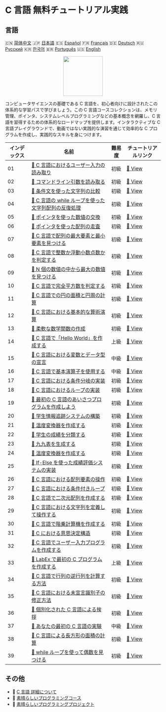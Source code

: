 # C 言語 無料チュートリアル実践

## 言語

🇨🇳 [简体中文](README_zh.md) 🇯🇵 [日本語](README_ja.md) 🇪🇸 [Español](README_es.md) 🇫🇷 [Français](README_fr.md) 🇩🇪 [Deutsch](README_de.md) 🇷🇺 [Русский](README_ru.md) 🇰🇷 [한국어](README_ko.md) 🇧🇷 [Português](README_pt.md) 🇺🇸 [English](README.md) 

<div align="center">
<img width="128px" src="https://file.labex.io/path/GAbMWgBPUOxV.png">
</div>

コンピュータサイエンスの基礎である C 言語を、初心者向けに設計されたこの体系的な学習パスで学びましょう。この C 言語コースコレクションは、メモリ管理、ポインタ、システムレベルプログラミングなどの基本概念を網羅し、C 言語を習得するための体系的なロードマップを提供します。インタラクティブな C 言語プレイグラウンドで、動画ではない実践的な演習を通じて効率的な C プログラムを作成し、実践的なスキルを身につけます。

|   インデックス | 名前                                                                                                                                     | 難易度   | チュートリアルリンク                                                                               |
|----------------|------------------------------------------------------------------------------------------------------------------------------------------|----------|----------------------------------------------------------------------------------------------------|
|             01 | [📖 C 言語におけるユーザー入力の読み取り](https://labex.io/ja/tutorials/c-read-user-input-in-c-136075)                                   | 初級     | [🔗 View](https://labex.io/ja/tutorials/c-read-user-input-in-c-136075)                             |
|             02 | [📖 コマンドライン引数を読み取る](https://labex.io/ja/tutorials/c-read-command-line-arguments-136077)                                    | 初級     | [🔗 View](https://labex.io/ja/tutorials/c-read-command-line-arguments-136077)                      |
|             03 | [📖 条件文を使った文字列の比較](https://labex.io/ja/tutorials/c-compare-string-using-conditional-statements-136079)                      | 初級     | [🔗 View](https://labex.io/ja/tutorials/c-compare-string-using-conditional-statements-136079)      |
|             04 | [📖 C 言語の while ループを使った文字列配列の反復処理](https://labex.io/ja/tutorials/c-iterating-string-array-with-c-while-loop-136081)  | 初級     | [🔗 View](https://labex.io/ja/tutorials/c-iterating-string-array-with-c-while-loop-136081)         |
|             05 | [📖 ポインタを使った数値の交換](https://labex.io/ja/tutorials/c-swapping-numbers-with-pointers-123350)                                   | 初級     | [🔗 View](https://labex.io/ja/tutorials/c-swapping-numbers-with-pointers-123350)                   |
|             06 | [📖 ポインタを使った配列の走査](https://labex.io/ja/tutorials/c-array-traversal-using-pointers-123301)                                   | 初級     | [🔗 View](https://labex.io/ja/tutorials/c-array-traversal-using-pointers-123301)                   |
|             07 | [📖 C 言語で配列の最大要素と最小要素を見つける](https://labex.io/ja/tutorials/c-finding-largest-and-smallest-array-elements-in-c-123271) | 初級     | [🔗 View](https://labex.io/ja/tutorials/c-finding-largest-and-smallest-array-elements-in-c-123271) |
|             08 | [📖 C 言語で整数か浮動小数点数かを判定する](https://labex.io/ja/tutorials/c-determine-integer-or-float-in-c-123267)                      | 初級     | [🔗 View](https://labex.io/ja/tutorials/c-determine-integer-or-float-in-c-123267)                  |
|             09 | [📖 N 個の数値の中から最大の数値を見つける](https://labex.io/ja/tutorials/c-find-the-largest-number-among-n-numbers-123252)              | 初級     | [🔗 View](https://labex.io/ja/tutorials/c-find-the-largest-number-among-n-numbers-123252)          |
|             10 | [📖 C 言語で完全平方数を判定する](https://labex.io/ja/tutorials/c-determine-perfect-square-in-c-123221)                                  | 初級     | [🔗 View](https://labex.io/ja/tutorials/c-determine-perfect-square-in-c-123221)                    |
|             11 | [📖 C 言語での円の面積と円周の計算](https://labex.io/ja/tutorials/c-circle-area-and-circumference-in-c-123197)                           | 初級     | [🔗 View](https://labex.io/ja/tutorials/c-circle-area-and-circumference-in-c-123197)               |
|             12 | [📖 C 言語における基本的な算術演算](https://labex.io/ja/tutorials/c-basic-arithmetic-operations-in-c-438262)                             | 初級     | [🔗 View](https://labex.io/ja/tutorials/c-basic-arithmetic-operations-in-c-438262)                 |
|             13 | [📖 柔軟な数学関数の作成](https://labex.io/ja/tutorials/c-create-flexible-math-functions-446161)                                         | 初級     | [🔗 View](https://labex.io/ja/tutorials/c-create-flexible-math-functions-446161)                   |
|             14 | [📖 C 言語で「Hello World」を作成する](https://labex.io/ja/tutorials/c-create-hello-world-in-c-438286)                                   | 上級     | [🔗 View](https://labex.io/ja/tutorials/c-create-hello-world-in-c-438286)                          |
|             15 | [📖 C 言語における変数とデータ型の宣言](https://labex.io/ja/tutorials/c-declare-variables-and-data-types-in-c-438287)                    | 中級     | [🔗 View](https://labex.io/ja/tutorials/c-declare-variables-and-data-types-in-c-438287)            |
|             16 | [📖 C 言語で基本演算子を使用する](https://labex.io/ja/tutorials/c-use-basic-operators-in-c-438288)                                       | 中級     | [🔗 View](https://labex.io/ja/tutorials/c-use-basic-operators-in-c-438288)                         |
|             17 | [📖 C 言語における条件分岐の実装](https://labex.io/ja/tutorials/c-implement-conditionals-in-c-438331)                                    | 初級     | [🔗 View](https://labex.io/ja/tutorials/c-implement-conditionals-in-c-438331)                      |
|             18 | [📖 C 言語におけるループの実装](https://labex.io/ja/tutorials/c-implement-loops-in-c-438332)                                             | 初級     | [🔗 View](https://labex.io/ja/tutorials/c-implement-loops-in-c-438332)                             |
|             19 | [📖 最初の C 言語のあいさつプログラムを作成しよう](https://labex.io/ja/tutorials/c-craft-your-first-c-greeting-438337)                   | 初級     | [🔗 View](https://labex.io/ja/tutorials/c-craft-your-first-c-greeting-438337)                      |
|             20 | [📖 学生情報追跡システムの構築](https://labex.io/ja/tutorials/c-build-student-information-tracker-438353)                                | 初級     | [🔗 View](https://labex.io/ja/tutorials/c-build-student-information-tracker-438353)                |
|             21 | [📖 温度変換器を作成する](https://labex.io/ja/tutorials/c-create-a-temperature-converter-438383)                                         | 初級     | [🔗 View](https://labex.io/ja/tutorials/c-create-a-temperature-converter-438383)                   |
|             22 | [📖 学生の成績を分類する](https://labex.io/ja/tutorials/c-classify-student-grades-438387)                                                | 初級     | [🔗 View](https://labex.io/ja/tutorials/c-classify-student-grades-438387)                          |
|             23 | [📖 九九表を生成する](https://labex.io/ja/tutorials/c-generate-multiplication-tables-438391)                                             | 初級     | [🔗 View](https://labex.io/ja/tutorials/c-generate-multiplication-tables-438391)                   |
|             24 | [📖 温度変換器を作成する](https://labex.io/ja/tutorials/c-create-a-temperature-converter-446144)                                         | 初級     | [🔗 View](https://labex.io/ja/tutorials/c-create-a-temperature-converter-446144)                   |
|             25 | [📖 If-Else を使った成績評価システムの実装](https://labex.io/ja/tutorials/c-implement-grading-system-with-if-else-446149)                | 初級     | [🔗 View](https://labex.io/ja/tutorials/c-implement-grading-system-with-if-else-446149)            |
|             26 | [📖 C 言語における配列要素の操作](https://labex.io/ja/tutorials/c-manipulate-array-elements-in-c-438261)                                 | 初級     | [🔗 View](https://labex.io/ja/tutorials/c-manipulate-array-elements-in-c-438261)                   |
|             27 | [📖 C 言語における条件付きループ](https://labex.io/ja/tutorials/c-conditional-loops-in-c-438260)                                         | 初級     | [🔗 View](https://labex.io/ja/tutorials/c-conditional-loops-in-c-438260)                           |
|             28 | [📖 C 言語で二次元配列を作成する](https://labex.io/ja/tutorials/c-create-two-dimensional-arrays-in-c-438259)                             | 初級     | [🔗 View](https://labex.io/ja/tutorials/c-create-two-dimensional-arrays-in-c-438259)               |
|             29 | [📖 C 言語における文字列を定義して操作する](https://labex.io/ja/tutorials/c-strings-and-manipulate-them-in-c-438258)                     | 初級     | [🔗 View](https://labex.io/ja/tutorials/c-strings-and-manipulate-them-in-c-438258)                 |
|             30 | [📖 C 言語で階乗計算機を作成する](https://labex.io/ja/tutorials/c-create-factorial-calculator-in-c-438256)                               | 初級     | [🔗 View](https://labex.io/ja/tutorials/c-create-factorial-calculator-in-c-438256)                 |
|             31 | [📖 C における意思決定構造](https://labex.io/ja/tutorials/c-decision-making-structures-in-c-438255)                                      | 初級     | [🔗 View](https://labex.io/ja/tutorials/c-decision-making-structures-in-c-438255)                  |
|             32 | [📖 C 言語でユーザー入力プログラムを作成する](https://labex.io/ja/tutorials/c-create-user-input-program-in-c-438242)                     | 初級     | [🔗 View](https://labex.io/ja/tutorials/c-create-user-input-program-in-c-438242)                   |
|             33 | [📖 LabEx で最初の C プログラムを作成する](https://labex.io/ja/tutorials/c-create-your-first-c-program-in-labex-438241)                  | 上級     | [🔗 View](https://labex.io/ja/tutorials/c-create-your-first-c-program-in-labex-438241)             |
|             34 | [📖 C 言語で行列の逆行列を計算する方法](https://labex.io/ja/tutorials/c-compute-the-inverse-of-a-matrix-in-c-435161)                     | 初級     | [🔗 View](https://labex.io/ja/tutorials/c-compute-the-inverse-of-a-matrix-in-c-435161)             |
|             35 | [📖 C 言語における未宣言識別子の修正方法](https://labex.io/ja/tutorials/c-how-to-fix-undeclared-identifier-in-c-419180)                  | 初級     | [🔗 View](https://labex.io/ja/tutorials/c-how-to-fix-undeclared-identifier-in-c-419180)            |
|             36 | [📖 個別化された C 言語による挨拶](https://labex.io/ja/tutorials/c-personalized-c-greeting-391828)                                       | 初級     | [🔗 View](https://labex.io/ja/tutorials/c-personalized-c-greeting-391828)                          |
|             37 | [📖 あなたの最初の C 言語の実験](https://labex.io/ja/tutorials/c-your-first-c-lab-391824)                                                | 中級     | [🔗 View](https://labex.io/ja/tutorials/c-your-first-c-lab-391824)                                 |
|             38 | [📖 C 言語による長方形の面積の計算](https://labex.io/ja/tutorials/c-calculating-rectangle-area-in-c-136085)                              | 初級     | [🔗 View](https://labex.io/ja/tutorials/c-calculating-rectangle-area-in-c-136085)                  |
|             39 | [📖 while ループを使って偶数を見つける](https://labex.io/ja/tutorials/c-using-while-loop-to-find-even-numbers-136083)                    | 初級     | [🔗 View](https://labex.io/ja/tutorials/c-using-while-loop-to-find-even-numbers-136083)            |

## その他

- 🔗 [C 言語 詳細について](https://labex.io/ja/skilltrees/c)
- 🔗 [素晴らしいプログラミングコース](https://github.com/labex-labs/awesome-programming-courses)
- 🔗 [素晴らしいプログラミングプロジェクト](https://github.com/labex-labs/awesome-programming-projects)

